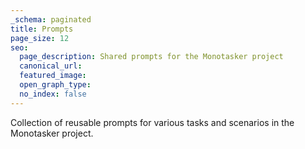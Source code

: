 ```yaml
---
_schema: paginated
title: Prompts
page_size: 12
seo:
  page_description: Shared prompts for the Monotasker project
  canonical_url: 
  featured_image: 
  open_graph_type:
  no_index: false
---
```


Collection of reusable prompts for various tasks and scenarios in the Monotasker project.